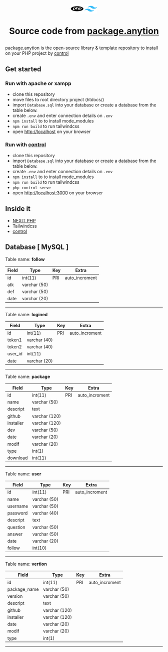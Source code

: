 <p align="center">
<img align="center" alt="PHP" height="30" width="40" src="https://raw.githubusercontent.com/devicons/devicon/master/icons/php/php-plain.svg">
<img align="center" alt="Tailwindcss" height="30" width="40" src="https://github.com/devicons/devicon/raw/master/icons/tailwindcss/tailwindcss-plain.svg">
</p>

# <p align="center">Source code from [package.anytion](https://package.anytion.com/)</p>

package.anytion is the open-source library & template repository to install on your PHP project by [control](https://github.com/Arikato111/control)

## Get started

### Run with apache or xampp

- clone this repository
- move files to root directory project (htdocs/)
- import `Database.sql` into your database or create a database from the table below.
- create `.env` and enter connection details on `.env`
- `npm install` to to install mode_modules
- `npm run build` to run tailwindcss
- open [http://localhost](http://localhost) on your browser

### Run with [control](https://github.com/Arikato111/control)

- clone this repository
- import `Database.sql` into your database or create a database from the table below.
- create `.env` and enter connection details on `.env`
- `npm install` to to install mode_modules
- `npm run build` to run tailwindcss
- `php control serve` 
- open [http://localhost:3000](http://localhost:3000) on your browser

## Inside it 

- [NEXIT PHP](https://github.com/Arikato111/NEXIT)
- Tailwindcss
- [control](https://github.com/Arikato111/control)

## Database [ MySQL ]

Table name: **follow**

| Field | Type | Key | Extra |
| ----- | ---- | --- | ---- |
| id | int(11) | PRI | auto_incroment | 
| atk | varchar (50) |      |
| def | varchar (50) |
| date | varchar (20) |

---

Table name: **logined**

| Field | Type | Key | Extra |
| ----- | ---- | --- | ---- |
| id | int(11) | PRI | auto_incroment | 
| token1 | varchar (40) |  | |
| token2 | varchar (40) |  | |
| user_id | int(11) |   |
| date | varchar (20) |

---

Table name: **package**

| Field | Type | Key | Extra |
| ----- | ---- | --- | ---- |
| id | int(11) | PRI | auto_incroment | 
| name | varchar (50) |  | |
| descript | text |  | |
| github | varchar (120) |  | |
| installer | varchar (120) |  | |
| dev | varchar (50) |  | |
| date | varchar (20) |
| modif | varchar (20) |
| type | int(1) |
| download | int(11) |

---

Table name: **user**

| Field | Type | Key | Extra |
| ----- | ---- | --- | ---- |
| id | int(11) | PRI | auto_incroment | 
| name | varchar (50) |  | |
| username | varchar (50) |  | |
| password | varchar (40) |  | |
| descript | text |  | |
| question | varchar (50) |  | |
| answer | varchar (50) |  | |
| date | varchar (20) |  | |
| follow| int(10) |

---

Table name: **vertion**

| Field | Type | Key | Extra |
| ----- | ---- | --- | ---- |
| id | int(11) | PRI | auto_incroment | 
| package_name | varchar (50) |  | |
| version | varchar (50) |  | |
| descript | text |  | |
| github | varchar (120) |  | |
| installer | varchar (120) |  | |
| date | varchar (20) |  | |
| modif | varchar (20) |  | |
| type | int(1) |

---